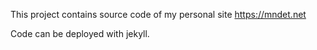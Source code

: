 This project contains source code of my personal site https://mndet.net 

Code can be deployed with jekyll.
